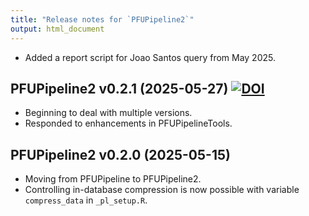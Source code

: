 ```yaml
---
title: "Release notes for `PFUPipeline2`"
output: html_document
---
```



* Added a report script for Joao Santos query from May 2025.


## PFUPipeline2 v0.2.1 (2025-05-27) [![DOI](https://zenodo.org/badge/DOI/10.5281/zenodo.15531641.svg)](https://doi.org/10.5281/zenodo.15531641)

* Beginning to deal with multiple versions.
* Responded to enhancements in PFUPipelineTools.


## PFUPipeline2 v0.2.0 (2025-05-15) 

* Moving from PFUPipeline to PFUPipeline2. 
* Controlling in-database compression is now possible with 
  variable `compress_data` in `_pl_setup.R`.
